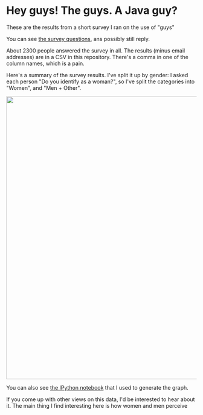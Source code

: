 Hey guys! The guys. A Java guy?
===============================

These are the results from a short survey I ran on the use of "guys"

You can see
[the survey questions](https://docs.google.com/forms/d/1qg85hU7hfjqDgydlfa16UveuENFjgp23WlfkRNsnm48/viewform), ans possibly still reply.

About 2300 people answered the survey in all. The results (minus email addresses) are in a CSV in this repository. There's a comma in one of the column names, which is a pain.

Here's a summary of the survey results. I've split it up by gender: I
asked each person "Do you identify as a woman?", so I've split the
categories into "Women", and "Men + Other".

<img src="https://raw.github.com/jvns/guys-guys-guys/master/images/guys-guys-guys-chart.png" width="750px">

You can also see [the IPython notebook](http://nbviewer.ipython.org/github/jvns/guys-guys-guys/blob/master/The%20guys.ipynb) that I used to generate the graph.

If you come up with other views on this data, I'd be interested to hear about it.
The main thing I find interesting here is how women and men perceive

